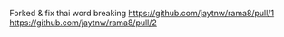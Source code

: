 Forked & fix thai word breaking
https://github.com/jaytnw/rama8/pull/1
https://github.com/jaytnw/rama8/pull/2